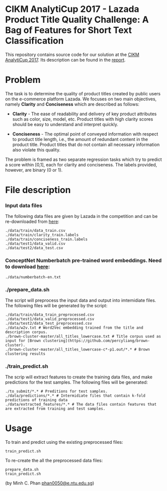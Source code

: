 # CIKM AnalytiCup 2017 - Lazada Product Title Quality Challenge: A Bag of Features for Short Text Classification

This repository contains source code for our solution at the [CIKM AnalytiCup 2017](https://competitions.codalab.org/competitions/16652). Its description can be found in the [report](#TBD).

# Problem
The task is to determine the quality of product titles created by public users on the e-commerce platform Lazada. We focuses on two main objectives, namely **Clarity** and **Conciseness** which are described as follows:
* **Clarity** - The ease of readability and delivery of key product attributes such as color, size, model, etc. Product titles with high clarity scores should be easy to understand and interpret quickly.

* **Conciseness** - The optimal point of conveyed information with respect to product title length, i.e., the amount of redundant content in the product title. Product titles that do not contain all necessary information also violate this quality.

The problem is framed as two separate regression tasks which try to predict a score within [0,1], each for clarity and conciseness. The labels provided, however, are binary (0 or 1).

# File description
### Input data files
The following data files are given by Lazada in the competition and can be re-downloaded from [here](https://drive.google.com/drive/folders/0B-rwT7IHM52ockZabnpvYVE3Z00):
```
./data/train/data_train.csv
./data/train/clarity_train.labels
./data/train/conciseness_train.labels
./data/test1/data_valid.csv
./data/test2/data_test.csv
```
### ConceptNet Numberbatch pre-trained word embeddings. Need to download [here](https://conceptnet.s3.amazonaws.com/downloads/2017/numberbatch/numberbatch-en-17.06.txt.gz):
```
./data/numberbatch-en.txt
```

### ./prepare_data.sh
The script will preprocess the input data and output into imtemidiate files. The following files will be generated by the script:
```
./data/train/data_train_preprocessed.csv
./data/test1/data_valid_preprocessed.csv
./data/test2/data_test_preprocessed.csv
./data/w2v.txt # Word2Vec embedding trained from the title and description corpus.
./brown-cluster-master/all_titles_lowercase.txt # Title corpus used as input for [Brown clustering](https://github.com/percyliang/brown-cluster).
./brown-cluster-master/all_titles_lowercase-c*-p1.out/*.* # Brown clustering results
```

### ./train_predict.sh
The scrip will extract features to create the training data files, and make predictions for the test samples.
The following files will be generated:
```
./to_submit/*.* # Preditions for test samples.
./data/predictions/*.* # Intermidiate files that contain k-fold predictions of training data
./data/extracted_features/*.* # The data files contain features that are extracted from training and test samples.
```

# Usage
To train and predict using the existing preprocessed files:
```
train_predict.sh
```
To re-create the all the preprocessed data files:
```
prepare_data.sh
train_predict.sh
```

(by Minh C. Phan phan0050@e.ntu.edu.sg)